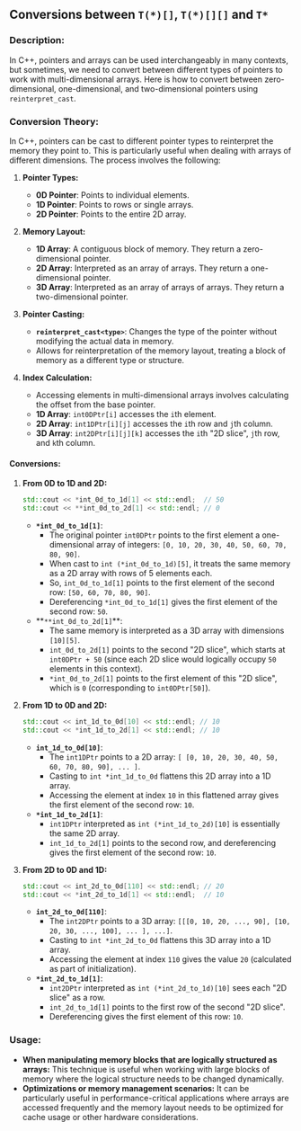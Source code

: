## Conversions between `T(*)[]`, `T(*)[][]` and `T*`

### Description:

In C++, pointers and arrays can be used interchangeably in many contexts, but sometimes, we need to convert between different types of pointers to work with multi-dimensional arrays. Here is how to convert between zero-dimensional, one-dimensional, and two-dimensional pointers using `reinterpret_cast`.

### Conversion Theory:

In C++, pointers can be cast to different pointer types to reinterpret the memory they point to. This is particularly useful when dealing with arrays of different dimensions. The process involves the following:

1. **Pointer Types:**

   - **0D Pointer**: Points to individual elements.
   - **1D Pointer**: Points to rows or single arrays.
   - **2D Pointer**: Points to the entire 2D array.

2. **Memory Layout:**

   - **1D Array**: A contiguous block of memory. They return a zero-dimensional pointer.
   - **2D Array**: Interpreted as an array of arrays. They return a one-dimensional pointer.
   - **3D Array**: Interpreted as an array of arrays of arrays. They return a two-dimensional pointer.

3. **Pointer Casting:**

   - **`reinterpret_cast<type>`**: Changes the type of the pointer without modifying the actual data in memory.
   - Allows for reinterpretation of the memory layout, treating a block of memory as a different type or structure.

4. **Index Calculation:**
   - Accessing elements in multi-dimensional arrays involves calculating the offset from the base pointer.
   - **1D Array**: `int0DPtr[i]` accesses the `i`th element.
   - **2D Array**: `int1DPtr[i][j]` accesses the `i`th row and `j`th column.
   - **3D Array**: `int2DPtr[i][j][k]` accesses the `i`th "2D slice", `j`th row, and `k`th column.

#### Conversions:

1. **From 0D to 1D and 2D:**

   ```cpp
   std::cout << *int_0d_to_1d[1] << std::endl;  // 50
   std::cout << **int_0d_to_2d[1] << std::endl; // 0
   ```

   - **`*int_0d_to_1d[1]`**:
     - The original pointer `int0DPtr` points to the first element a one-dimensional array of integers: `[0, 10, 20, 30, 40, 50, 60, 70, 80, 90]`.
     - When cast to `int (*int_0d_to_1d)[5]`, it treats the same memory as a 2D array with rows of 5 elements each.
     - So, `int_0d_to_1d[1]` points to the first element of the second row: `[50, 60, 70, 80, 90]`.
     - Dereferencing `*int_0d_to_1d[1]` gives the first element of the second row: `50`.
   - **`**int_0d_to_2d[1]`\*\*:
     - The same memory is interpreted as a 3D array with dimensions `[10][5]`.
     - `int_0d_to_2d[1]` points to the second "2D slice", which starts at `int0DPtr + 50` (since each 2D slice would logically occupy `50` elements in this context).
     - `*int_0d_to_2d[1]` points to the first element of this "2D slice", which is `0` (corresponding to `int0DPtr[50]`).

2. **From 1D to 0D and 2D:**

   ```cpp
   std::cout << int_1d_to_0d[10] << std::endl; // 10
   std::cout << *int_1d_to_2d[1] << std::endl; // 10
   ```

   - **`int_1d_to_0d[10]`**:
     - The `int1DPtr` points to a 2D array: `[ [0, 10, 20, 30, 40, 50, 60, 70, 80, 90], ... ]`.
     - Casting to `int *int_1d_to_0d` flattens this 2D array into a 1D array.
     - Accessing the element at index `10` in this flattened array gives the first element of the second row: `10`.
   - **`*int_1d_to_2d[1]`**:
     - `int1DPtr` interpreted as `int (*int_1d_to_2d)[10]` is essentially the same 2D array.
     - `int_1d_to_2d[1]` points to the second row, and dereferencing gives the first element of the second row: `10`.

3. **From 2D to 0D and 1D:**
   ```cpp
   std::cout << int_2d_to_0d[110] << std::endl; // 20
   std::cout << *int_2d_to_1d[1] << std::endl;  // 10
   ```
   - **`int_2d_to_0d[110]`**:
     - The `int2DPtr` points to a 3D array: `[[[0, 10, 20, ..., 90], [10, 20, 30, ..., 100], ... ], ...]`.
     - Casting to `int *int_2d_to_0d` flattens this 3D array into a 1D array.
     - Accessing the element at index `110` gives the value `20` (calculated as part of initialization).
   - **`*int_2d_to_1d[1]`**:
     - `int2DPtr` interpreted as `int (*int_2d_to_1d)[10]` sees each "2D slice" as a row.
     - `int_2d_to_1d[1]` points to the first row of the second "2D slice".
     - Dereferencing gives the first element of this row: `10`.

### Usage:

- **When manipulating memory blocks that are logically structured as arrays:** This technique is useful when working with large blocks of memory where the logical structure needs to be changed dynamically.
- **Optimizations or memory management scenarios:** It can be particularly useful in performance-critical applications where arrays are accessed frequently and the memory layout needs to be optimized for cache usage or other hardware considerations.
